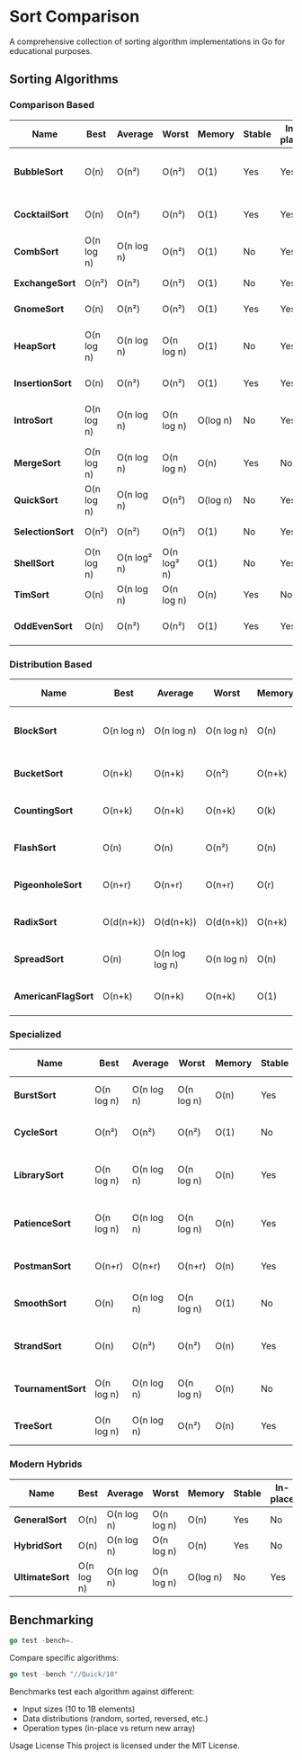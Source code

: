 # Sort Comparison

A comprehensive collection of sorting algorithm implementations in Go for
educational purposes.

## Sorting Algorithms

### Comparison Based

| Name              | Best       | Average     | Worst       | Memory   | Stable | In-place | Method               | Notes                                           |
| ----------------- | ---------- | ----------- | ----------- | -------- | ------ | -------- | -------------------- | ----------------------------------------------- |
| **BubbleSort**    | O(n)       | O(n²)       | O(n²)       | O(1)     | Yes    | Yes      | Comparison           | Simple implementation, good for teaching        |
| **CocktailSort**  | O(n)       | O(n²)       | O(n²)       | O(1)     | Yes    | Yes      | Bidirectional bubble | Slightly better than bubble sort                |
| **CombSort**      | O(n log n) | O(n log n)  | O(n²)       | O(1)     | No     | Yes      | Gap sequence         | Improvement over bubble sort                    |
| **ExchangeSort**  | O(n²)      | O(n²)       | O(n²)       | O(1)     | No     | Yes      | Comparison           | Similar to bubble sort                          |
| **GnomeSort**     | O(n)       | O(n²)       | O(n²)       | O(1)     | Yes    | Yes      | Insertion variant    | Simple but inefficient                          |
| **HeapSort**      | O(n log n) | O(n log n)  | O(n log n)  | O(1)     | No     | Yes      | Selection heap       | Optimal complexity but cache-unfriendly         |
| **InsertionSort** | O(n)       | O(n²)       | O(n²)       | O(1)     | Yes    | Yes      | Insertion            | Excellent for small arrays                      |
| **IntroSort**     | O(n log n) | O(n log n)  | O(n log n)  | O(log n) | No     | Yes      | Hybrid quicksort     | Combines quicksort, heapsort and insertion sort |
| **MergeSort**     | O(n log n) | O(n log n)  | O(n log n)  | O(n)     | Yes    | No       | Divide & conquer     | Stable but requires extra space                 |
| **QuickSort**     | O(n log n) | O(n log n)  | O(n²)       | O(log n) | No     | Yes      | Partitioning         | Fast in practice, widely used                   |
| **SelectionSort** | O(n²)      | O(n²)       | O(n²)       | O(1)     | No     | Yes      | Selection            | Minimal memory writes                           |
| **ShellSort**     | O(n log n) | O(n log² n) | O(n log² n) | O(1)     | No     | Yes      | Gap insertion        | Good for medium-sized arrays                    |
| **TimSort**       | O(n)       | O(n log n)  | O(n log n)  | O(n)     | Yes    | No       | Hybrid merge         | Python's standard sort                          |
| **OddEvenSort**   | O(n)       | O(n²)       | O(n²)       | O(1)     | Yes    | Yes      | Parallel compare     | Good for parallel implementation                |

### Distribution Based

| Name                 | Best       | Average        | Worst      | Memory | Stable | In-place | Method         | Notes                             |
| -------------------- | ---------- | -------------- | ---------- | ------ | ------ | -------- | -------------- | --------------------------------- |
| **BlockSort**        | O(n log n) | O(n log n)     | O(n log n) | O(n)   | Yes    | No       | Block merging  | Cache-friendly merge sort variant |
| **BucketSort**       | O(n+k)     | O(n+k)         | O(n²)      | O(n+k) | Yes    | No       | Distribution   | Good for uniform distribution     |
| **CountingSort**     | O(n+k)     | O(n+k)         | O(n+k)     | O(k)   | Yes    | No       | Counting       | Excellent for small ranges        |
| **FlashSort**        | O(n)       | O(n)           | O(n²)      | O(n)   | No     | No       | Distribution   | Fast for uniform distribution     |
| **PigeonholeSort**   | O(n+r)     | O(n+r)         | O(n+r)     | O(r)   | Yes    | No       | Distribution   | r is the range of input           |
| **RadixSort**        | O(d(n+k))  | O(d(n+k))      | O(d(n+k))  | O(n+k) | Yes    | No       | Digit by digit | d is number of digits             |
| **SpreadSort**       | O(n)       | O(n log log n) | O(n log n) | O(n)   | No     | No       | Distribution   | Adaptive to input distribution    |
| **AmericanFlagSort** | O(n+k)     | O(n+k)         | O(n+k)     | O(1)   | Yes    | Yes      | MSD radix      | In-place radix sort variant       |

### Specialized

| Name               | Best       | Average    | Worst      | Memory | Stable | In-place | Method           | Notes                         |
| ------------------ | ---------- | ---------- | ---------- | ------ | ------ | -------- | ---------------- | ----------------------------- |
| **BurstSort**      | O(n log n) | O(n log n) | O(n log n) | O(n)   | Yes    | No       | Burst trie       | Originally for string sorting |
| **CycleSort**      | O(n²)      | O(n²)      | O(n²)      | O(1)   | No     | Yes      | Cycle detection  | Optimal memory writes         |
| **LibrarySort**    | O(n log n) | O(n log n) | O(n log n) | O(n)   | Yes    | No       | Gapped insertion | Also called Library sort      |
| **PatienceSort**   | O(n log n) | O(n log n) | O(n log n) | O(n)   | Yes    | No       | Card solitaire   | Based on patience card game   |
| **PostmanSort**    | O(n+r)     | O(n+r)     | O(n+r)     | O(n)   | Yes    | No       | Distribution     | r is the range of keys        |
| **SmoothSort**     | O(n)       | O(n log n) | O(n log n) | O(1)   | No     | Yes      | Leonardo heaps   | Variation of heapsort         |
| **StrandSort**     | O(n)       | O(n²)      | O(n²)      | O(n)   | Yes    | No       | Natural merging  | Good for nearly sorted data   |
| **TournamentSort** | O(n log n) | O(n log n) | O(n log n) | O(n)   | No     | No       | Tree-based       | Selection tree variant        |
| **TreeSort**       | O(n log n) | O(n log n) | O(n²)      | O(n)   | Yes    | No       | BST-based        | Binary search tree sort       |

### Modern Hybrids

| Name             | Best       | Average    | Worst      | Memory   | Stable | In-place | Method          | Notes                             |
| ---------------- | ---------- | ---------- | ---------- | -------- | ------ | -------- | --------------- | --------------------------------- |
| **GeneralSort**  | O(n)       | O(n log n) | O(n log n) | O(n)     | Yes    | No       | Adaptive hybrid | Timsort-inspired adaptive sort    |
| **HybridSort**   | O(n)       | O(n log n) | O(n log n) | O(n)     | Yes    | No       | Multi-strategy  | Combines counting/radix/insertion |
| **UltimateSort** | O(n log n) | O(n log n) | O(n log n) | O(log n) | No     | Yes      | Parallel hybrid | Dual-pivot quick + parallel merge |

## Benchmarking

```go
go test -bench=.
```

Compare specific algorithms:

```go
go test -bench "//Quick/10"
```

Benchmarks test each algorithm against different:

- Input sizes (10 to 1B elements)
- Data distributions (random, sorted, reversed, etc.)
- Operation types (in-place vs return new array)

Usage License This project is licensed under the MIT License.
